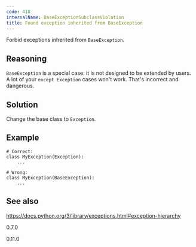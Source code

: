 ```yaml
---
code: 418
internalName: BaseExceptionSubclassViolation
title: Found exception inherited from BaseException
---
```


Forbid exceptions inherited from `BaseException`.

## Reasoning
`BaseException` is a special case: it is not designed to be extended
by users. A lot of your `except Exception` cases won't work. That's
incorrect and dangerous.

## Solution
Change the base class to `Exception`.

## Example

    # Correct:
    class MyException(Exception):
        ...
    
    # Wrong:
    class MyException(BaseException):
        ...

## See also
<https://docs.python.org/3/library/exceptions.html#exception-hierarchy>

<div class="versionadded">

0.7.0

</div>

<div class="versionchanged">

0.11.0

</div>